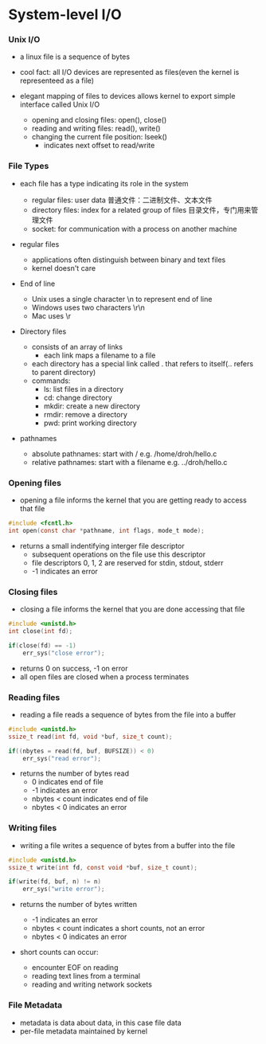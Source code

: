 # System-level I/O

### Unix I/O
- a linux file is a sequence of bytes
- cool fact: all I/O devices are represented as files(even the kernel is representeed as a file)

- elegant mapping of files to devices allows kernel to export simple interface called Unix I/O
    - opening and closing files: open(), close()
    - reading and writing files: read(), write()
    - changing the current file position: lseek()
        - indicates next offset to read/write

### File Types
- each file has a type indicating its role in the system
    - regular files: user data 普通文件：二进制文件、文本文件
    - directory files: index for a related group of files 目录文件，专门用来管理文件
    - socket: for communication with a process on another machine

- regular files
    - applications often distinguish between binary and text files
    - kernel doesn't care

- End of line
    - Unix uses a single character \n to represent end of line
    - Windows uses two characters \r\n
    - Mac uses \r

- Directory files
    - consists of an array of links
        - each link maps a filename to a file
    - each directory has a special link called . that refers to itself(.. refers to parent directory)
    - commands:
        - ls: list files in a directory
        - cd: change directory
        - mkdir: create a new directory
        - rmdir: remove a directory
        - pwd: print working directory

- pathnames
    - absolute pathnames: start with / e.g. /home/droh/hello.c
    - relative pathnames: start with a filename e.g. ../droh/hello.c

### Opening files
- opening a file informs the kernel that you are getting ready to access that file
```c
#include <fcntl.h>
int open(const char *pathname, int flags, mode_t mode);
```
- returns a small indentifying interger file descriptor
    - subsequent operations on the file use this descriptor
    - file descriptors 0, 1, 2 are reserved for stdin, stdout, stderr
    - -1 indicates an error

### Closing files
- closing a file informs the kernel that you are done accessing that file
```c
#include <unistd.h>
int close(int fd);

if(close(fd) == -1)
    err_sys("close error");
```
- returns 0 on success, -1 on error
- all open files are closed when a process terminates

### Reading files
- reading a file reads a sequence of bytes from the file into a buffer
```c
#include <unistd.h>
ssize_t read(int fd, void *buf, size_t count);

if((nbytes = read(fd, buf, BUFSIZE)) < 0)
    err_sys("read error");
```
- returns the number of bytes read
    - 0 indicates end of file
    - -1 indicates an error
    - nbytes < count indicates end of file
    - nbytes < 0 indicates an error

### Writing files
- writing a file writes a sequence of bytes from a buffer into the file
```c
#include <unistd.h>
ssize_t write(int fd, const void *buf, size_t count);   

if(write(fd, buf, n) != n)
    err_sys("write error");
```
- returns the number of bytes written
    - -1 indicates an error
    - nbytes < count indicates a short counts, not an error
    - nbytes < 0 indicates an error

- short counts can occur:
    - encounter EOF on reading
    - reading text lines from a terminal
    - reading and writing network sockets

### File Metadata
- metadata is data about data, in this case file data
- per-file metadata maintained by kernel

